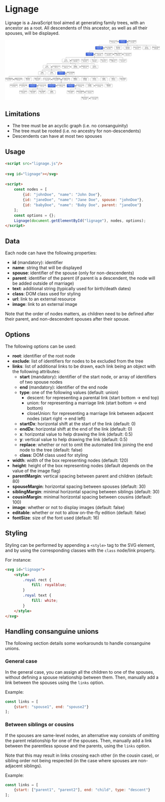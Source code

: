 # Lignage

Lignage is a JavaScript tool aimed at generating family trees, with an ancestor as a root.
All descendents of this ancestor, as well as all their spouses, will be displayed.

![Bourbon dynasty](examples/bourbon.png)

## Limitations

- The tree must be an acyclic graph (i.e. no consanguinity)
- The tree must be rooted (i.e. no ancestry for non-descendents)
- Descendents can have at most two spouses

## Usage

```html
<script src="lignage.js"/>

<svg id="lignage"></svg>

<script>
    const nodes = [
        {id: "johnDoe", "name": "John Doe"},
        {id: "janeDoe", "name": "Jane Doe", spouse: "johnDoe"},
        {id: "babyDoe", "name": "Baby Doe", parent: "janeDoe"}
    ];
    const options = {};
    Lignage(document.getElementById("lignage"), nodes, options);
</script>
```

## Data

Each node can have the following properties:

- **id** (mandatory): identifier
- **name**: string that will be displayed
- **spouse**: identifier of the spouse (only for non-descendents)
- **parent**: identifier of the parent (if parent is a descendent, the node will be added outside of marriage)
- **text**: additional string (typically used for birth/death dates)
- **class**: DOM class used for styling
- **url**: link to an external resource
- **image**: link to an external image

Note that the order of nodes matters, as children need to be defined after their parent,
and non-descendent spouses after their spouse.

## Options

The following options can be used:

- **root**: identifier of the root node
- **exclude**: list of identifiers for nodes to be excluded from the tree
- **links**: list of additional links to be drawn, each link being an object with the following attributes:
  - **start** (mandatory): identifier of the start node, or array of identifiers of two spouse nodes
  - **end** (mandatory): identifier of the end node
  - **type**: one of the following values (default: union)
    - descent: for representing a parental link (start bottom -> end top)
    - union: for representing a marriage link (start bottom -> end bottom)
    - closeUnion: for representing a marriage link between adjacent nodes (start right -> end left)
  - **startDx**: horizontal shift at the start of the link (default: 0)
  - **endDx**: horizontal shift at the end of the link (default: 0)
  - **x**: horizontal value to help drawing the link (default: 0.5)
  - **y**: vertical value to help drawing the link (default: 0.5)
  - **replace**: whether or not to omit the automated link joining the end node to the tree (default: false)
  - **class**: DOM class used for styling
- **width**: width of the box representing nodes (default: 120)
- **height**: height of the box representing nodes (default depends on the value of the image flag)
- **parentMargin**: vertical spacing between parent and children (default: 80)
- **spouseMargin**: horizontal spacing between spouses (default: 30)
- **siblingMargin**: minimal horizontal spacing between siblings (default: 30)
- **cousinMargin**: minimal horizontal spacing between cousins (default: 100)
- **image**: whether or not to display images (default: false)
- **editable**: whether or not to allow on-the-fly edition (default: false)
- **fontSize**: size of the font used (default: 16)

## Styling

Styling can be performed by appending a `<style>` tag to the SVG element, and by using the corresponding classes with the `class` node/link property.

For instance:

```html
<svg id="lignage">
    <style>
        .royal rect {
            fill: royalblue;
        }
        .royal text {
            fill: white;
        }
    </style>
</svg>
```

## Handling consanguine unions

The following section details some workarounds to handle consanguine unions.

### General case

In the general case, you can assign all the children to one of the spouses, without defining a spouse relationship between them.
Then, manually add a link between the spouses using the `links` option.

Example:

```javascript
const links = [
    {start: "spouse1", end: "spouse2"}
];
```

### Between siblings or cousins

If the spouses are same-level nodes, an alternative way consists of omitting the parent relationship for one of the spouses.
Then, manually add a link between the parentless spouse and the parents, using the `links` option.

Note that this may result in links crossing each other (in the cousin case), or sibling order not being respected (in the case where spouses are non-adjacent siblings).

Example:

```javascript
const links = [
    {start: ["parent1", "parent2"], end: "child", type: "descent"}
];
```
